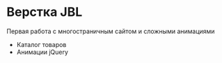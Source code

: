 # Верстка JBL
Первая работа с многостраничным сайтом и сложными анимациями
- Каталог товаров
- Анимации jQuery